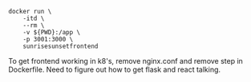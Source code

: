 ```
docker run \
    -itd \
    --rm \
    -v ${PWD}:/app \
    -p 3001:3000 \
    sunrisesunsetfrontend
```

To get frontend working in k8's, remove nginx.conf and remove step in Dockerfile. Need to figure out how to get flask and react talking.
